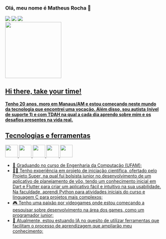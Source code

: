 ### Olá, meu nome é Matheus Rocha 👋

<div>
<a href="https://www.linkedin.com/in/matheus-rocha-canto-8b071a300" target="_blank"><img loading="lazy" src="https://img.shields.io/badge/-LinkedIn-%230077B5?style=for-the-badge&logo=linkedin&logoColor=white" target="_blank"></a>
<a href = "mailto:rochacanto@gmail.com"><img loading="lazy" src="https://img.shields.io/badge/Gmail-D14836?style=for-the-badge&logo=gmail&logoColor=white" target="_blank"></a>
<a href="https://instagram.com/matteo_rcw" target="_blank"><img loading="lazy" src="https://img.shields.io/badge/-Instagram-%23E4405F?style=for-the-badge&logo=instagram&logoColor=white" target="_blank"></a>
</div>

<div>
<a href="https://github.com/Matheus Rocha">
<img loading="lazy" height="180em" src="https://github-readme-stats.vercel.app/api/top-langs/?username=matteorocha&layout=compact&langs_count=7&theme=dracula"/>
</div>

## Hi there, take your time!

#### Tenho 20 anos, moro em Manaus/AM e estou começando neste mundo da tecnologia que encontrei uma vocação. Além disso, sou autista (nível de suporte 1) e com TDAH na qual a cada dia aprendo sobre mim e os desafios presentes na vida real.

## Tecnologias e ferramentas

<img src="https://cdn.jsdelivr.net/gh/devicons/devicon@latest/icons/dart/dart-original-wordmark.svg" width="40" height="40"/> <img src="https://cdn.jsdelivr.net/gh/devicons/devicon@latest/icons/flutter/flutter-original.svg" width="40" height="40"/> <img src="https://cdn.jsdelivr.net/gh/devicons/devicon@latest/icons/vscode/vscode-original.svg" width="40" height="40"/> <img src="https://cdn.jsdelivr.net/gh/devicons/devicon@latest/icons/android/android-original.svg" width="40" height="40"/> <img src="https://cdn.jsdelivr.net/gh/devicons/devicon@latest/icons/c/c-original.svg" width="40" height="40"/>


- 🏫 Graduando no curso de Engenharia da Computação (UFAM);
- 👨‍💻 Tenho experiência em projeto de iniciação científica, ofertado pelo Projeto Super, na qual fui bolsista junior no desenvolvimento de um aplicativo de planejamento de vôo, tendo um conhecimento inicial em Dart e Flutter para criar um aplicativo fácil e intuitivo na sua usabilidade. Na faculdade, aprendi Python para atividades iniciais do curso e linguagem C para projetos mais complexos;
- 🎮 Tenho uma paixão por videogames onde estou começando a pesquisar sobre desenvolvimento na área dos games, como um programador junior;
- 🌱 Atualmente, estou estuando IA no quesito de utilizar ferramentas que facilitam o processo de aprendizagem que ampliarão meu conhecimento;
